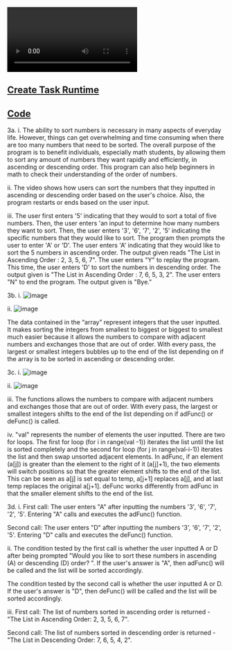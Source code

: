   <div id="video_wrapper">
    <video autoplay loop>
        <source src="https://drive.google.com/uc?export=view&id=1kAw4XIS3JH_cpTHGMRsV0mwl7dcFz2wq" type="video/mp4">
    </video>
  </div>


## [Create Task Runtime](https://youtu.be/Y6Ip-XqajaI)
## [Code](https://github.com/gigiguan/gigiguan.github.io/blob/main/src/create.py)
3a.
i. The ability to sort numbers is necessary in many aspects of everyday life. However, things can get overwhelming and time consuming when there are too many numbers that need to be sorted. The overall purpose of the program is to benefit individuals, especially math students, by allowing them to sort any amount of numbers they want rapidly and efficiently, in ascending or descending order. This program can also help beginners in math to check their understanding of the order of numbers.

ii. The video shows how users can sort the numbers that they inputted in ascending or descending order based on the user's choice. Also, the program restarts or ends based on the user input.

iii. The user first enters '5' indicating that they would to sort a total of five numbers. Then, the user enters 'an input to determine how many numbers they want to sort. Then, the user enters '3', '6', '7', '2', '5' indicating the specific numbers that they would like to sort. The program then prompts the user to enter 'A' or 'D'. The user enters 'A' indicating that they would like to sort the 5 numbers in ascending order. The output given reads "The List in Ascending Order : 2, 3, 5, 6, 7". The user enters "Y" to replay the program. This time, the user enters 'D' to sort the numbers in descending order. The output given is "The List in Ascending Order : 7, 6, 5, 3, 2". The user enters "N" to end the program. The output given is "Bye."

3b. 
i. 
![image](https://user-images.githubusercontent.com/89219495/155937154-d511d67c-ff72-4f65-b787-6ebdca129bd8.png)

ii. 
![image](https://user-images.githubusercontent.com/89219495/155937108-e6ffaf59-ef5e-4931-89c3-58b5e91c3db0.png)

The data contained in the “array” represent integers that the user inputted. It makes sorting the integers from smallest to biggest or biggest to smallest much easier because it allows the numbers to compare with adjacent numbers and exchanges those that are out of order. With every pass, the largest or smallest integers bubbles up to the end of the list depending on if the array is to be sorted in ascending or descending order. 


3c.
i. 
![image](https://user-images.githubusercontent.com/89219495/155937082-0be23b54-e195-4edf-8b70-79c97371fe35.png)

ii. 
![image](https://user-images.githubusercontent.com/89219495/155937203-197a91fd-a64b-47cb-80f8-0558d5c6973d.png)

iii. The functions allows the numbers to compare with adjacent numbers and exchanges those that are out of order. With every pass, the largest or smallest integers shifts to the end of the list depending on if adFunc() or deFunc() is called.

iv. "val" represents the number of elements the user inputted. There are two for loops. The first for loop (for i in range(val -1)) iterates the list until the list is sorted completely and the second for loop (for j in range(val-i-1)) iterates the list and then swap unsorted adjacent elements. In adFunc, if an element (a[j]) is greater than the element to the right of it (a[j]+1), the two elements will switch positions so that the greater element shifts to the end of the list. This can be seen as a[j] is set equal to temp, a[j+1] replaces a[j], and at last temp replaces the original a[j+1]. deFunc works differently from adFunc in that the smaller element shifts to the end of the list.

3d.
i. 
First call: The user enters "A" after inputting the numbers '3', '6', '7', '2', '5'. Entering "A" calls and executes the adFunc() function.

Second call: The user enters "D" after inputting the numbers '3', '6', '7', '2', '5'. Entering "D" calls and executes the deFunc() function. 

ii. 
The condition tested by the first call is whether the user inputted A or D after being prompted "Would you like to sort these numbers in ascending (A) or descending (D) order? ". If the user's answer is "A", then adFunc() will be called and the list will be sorted accordingly.

The condition tested by the second call is whether the user inputted A or D. If the user's answer is "D", then deFunc() will be called and the list will be sorted accordingly.

iii.
First call: The list of numbers sorted in ascending order is returned - "The List in Ascending Order: 2, 3, 5, 6, 7".

Second call: The list of numbers sorted in descending order is returned - "The List in Descending Order: 7, 6, 5, 4, 2".
